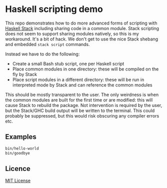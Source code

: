 # Haskell scripting demo

This repo demonstrates how to do more advanced forms of scripting with [Haskell Stack][haskell-stack] including sharing code in a common module. Stack scripting does not seem to support sharing modules natively, so this is my workaround. It's a bit of hack. We don't get to use the nice Stack shebang and embedded `stack script` commands.

Instead we have to do the following:

* Create a small Bash stub script, one per Haskell script
* Place common modules in one directory: these will be compiled on the fly by Stack
* Place script modules in a different directory: these will be run in interpreted mode by Stack and can reference the common modules

This should be mostly transparent to the user. The only weirdness is when the common modules are built for the first time or are modified: this will cause Stack to rebuild the package. Not intervention is required by the user, but the Stack/GHC build output will be written to the terminal. This could probably be suppressed, but this would risk obscuring any compiler errors etc.

## Examples

```bash
bin/hello-world
bin/goodbye
```

## Licence

[MIT License](LICENSE)

[haskell-stack]: https://haskellstack.org/
